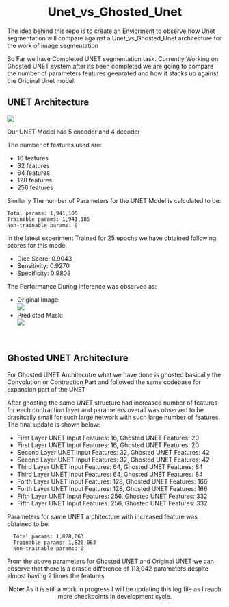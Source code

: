 <h1 align='center'> Unet_vs_Ghosted_Unet </h1>

<div>
  <p align='left'> The idea behind this repo is to create an Enviorment to observe how Unet segmentation will compare against a Unet_vs_Ghosted_Unet architecture for the work of 
    image segmentation </p>
    <p> So Far we have Completed UNET segmentation task. Currently Working on Ghosted UNET system after its been completed we are going to compare the number of parameters features geenrated and how it stacks up against the Original Unet model.</p>
    <h2> UNET Architecture </h3>
    <img src='https://miro.medium.com/max/1200/1*f7YOaE4TWubwaFF7Z1fzNw.png'>
    <p> Our UNET Model has 5 encoder and 4 decoder </p>
    <p> The number of features used are: </p>
    <ul>
      <li> 16 features </li>
      <li> 32 features </li>
      <li> 64 features </li>
      <li> 128 features </li>
      <li> 256 features </li>
    </ul>
  <p> Similarly The number of Parameters for the UNET Model is calculated to be: </p>
  
  
    Total params: 1,941,105
    Trainable params: 1,941,105
    Non-trainable params: 0
  
  <p> In the latest experiment Trained for 25 epochs we have obtained following scores for this model </p>
    <ul>
      <li> Dice Score: 0.9043 </li>
      <li> Sensitivity: 0.9270 </li>
      <li> Specificity: 0.9803 </li>
     </ul>
   <p> The Performance During Inference was observed as: </p>
   <ul>
     <li> Original Image: <br> <img src='https://user-images.githubusercontent.com/80937266/221606061-b7dfe1af-5ff6-4062-b7b2-da2c2002b703.jpg'></li>
     <li> Predicted Mask: <br> <img src='https://user-images.githubusercontent.com/80937266/221606501-30a5d4a0-bfc1-4116-a752-7d257928d3ee.jpg'></li>
  </ul>

  <br>
  <h2> Ghosted UNET Architecture </h2>
  <p> For Ghosted UNET Architecutre what we have done is ghosted basically the Convolution or Contraction Part and followed the same codebase for expansion part of the UNET </p>
  <p> After ghosting the same UNET structure had increased number of features for each contraction layer and parameters overall was observed to be drasitcally small for such large network with such large number of features. The final update is shown below: </p>
  <ul>
    <li> First Layer UNET Input Features: 16, Ghosted UNET Features: 20 </li>
    <li> First Layer UNET Input Features: 16, Ghosted UNET Features: 20 </li>
    <li> Second Layer UNET Input Features: 32, Ghosted UNET Features: 42 </li>
    <li> Second Layer UNET Input Features: 32, Ghosted UNET Features: 42 </li>
    <li> Third Layer UNET Input Features: 64, Ghosted UNET Features: 84 </li>
    <li> Third Layer UNET Input Features: 64, Ghosted UNET Features: 84 </li>
    <li> Forth Layer UNET Input Features: 128, Ghosted UNET Features: 166 </li>
    <li> Forth Layer UNET Input Features: 128, Ghosted UNET Features: 166</li>
    <li> Fifth Layer UNET Input Features: 256, Ghosted UNET Features: 332</li>
    <li> Fifth Layer UNET Input Features: 256, Ghosted UNET Features: 332</li>
  </ul>
  
  <p> Parameters for same UNET architecture with increased feature was obtained to be: </p>
  
      Total params: 1,828,063
      Trainable params: 1,828,063
      Non-trainable params: 0
    
  <p> From the above parameters for Ghosted UNET and Original UNET we can observe that there is a drastic difference of 113,042 parameters despite almost having 2    times the features </p>
  <p align='center'> <b> Note: </b> As it is still a work in progress I will be updating this log file as I reach more checkpoints in development cycle. </p>
</div>



